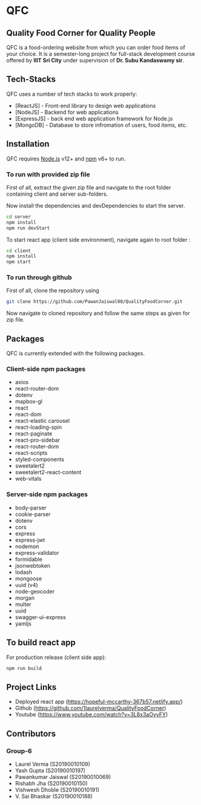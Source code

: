 # QFC
## Quality Food Corner for Quality People

QFC is a food-ordering website from which you can order food items of your choice. It is a semester-long project for full-stack development course offered by **IIIT Sri City** under supervision of **Dr. Subu Kandaswamy sir**. 

## Tech-Stacks

QFC uses a number of tech stacks to work properly:

- [ReactJS] - Front-end library to design web applications
- [NodeJS] - Backend for web applications
- [ExpressJS] - back end web application framework for Node.js
- [MongoDB] - Database to store infromation of users, food items, etc.

## Installation

QFC requires [Node.js](https://nodejs.org/) v12+ and [npm](https://www.npmjs.com/) v6+ to run.

### To run with provided zip file
First of all, extract the given zip file and navigate to the root folder containing client and server sub-folders.

Now install the dependencies and devDependencies to start the server.
```sh
cd server
npm install
npm run devStart
```

To start react app (client side environment), navigate again to root folder :

```sh
cd client
npm install
npm start
```

### To run through github
First of all, clone the repository using 
```sh
git clone https://github.com/PawanJaiswal08/QualityFoodCorner.git
```
Now navigate to cloned repository and follow the same steps as given for zip file.

## Packages

QFC is currently extended with the following packages.

### Client-side npm packages
- axios
- react-router-dom
- dotenv
- mapbox-gl
- react
- react-dom
- react-elastic carousel
- react-loading-spin
- react-paginate
- react-pro-sidebar
- react-router-dom
- react-scripts
- styled-components
- sweetalert2
- sweetalert2-react-content
- web-vitals

### Server-side npm packages
- body-parser
- cookie-parser
- dotenv
- cors
- express
- express-jwt
- nodemon
- express-validator
- formidable
- jsonwebtoken
- lodash
- mongoose
- uuid (v4)
- node-geocoder
- morgan
- multer
- uuid
- swagger-ui-express
- yamljs


## To build react app

For production release (client side app):

```sh
npm run build
```

## Project Links
- Deployed react app (https://hopeful-mccarthy-367b57.netlify.app/)
- Github (https://github.com/1laurelverma/QualityFoodCorner)
- Youtube (https://www.youtube.com/watch?v=3L8x3aOyyFY)

## Contributors
### Group-6
- Laurel Verma (S20190010109)
- Yash Gupta (S20190010197)
- Pawankumar Jaiswal (S20190010069)
- Rishabh Jha (S20190010150)
- Vishwesh Dhoble (S20190010191)
- V. Sai Bhaskar (S20190010188)
